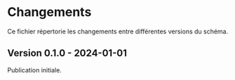 <MenuSchema />

# Changements

Ce fichier répertorie les changements entre différentes versions du schéma.

## Version 0.1.0 - 2024-01-01

Publication initiale.